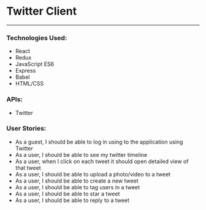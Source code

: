
# Twitter Client
---
### Technologies Used:
* React
* Redux
* JavaScript ES6
* Express
* Babel
* HTML/CSS

### APIs:
* Twitter

### User Stories:
* As a guest, I should be able to log in using to the application using Twitter
* As a user, I should be able to see my twitter timeline
* As a user, when I click on each tweet it should open detailed view of that tweet
* As a user, I should be able to upload a photo/video to a tweet
* As a user, I should be able to create a new tweet
* As a user, I should be able to tag users in a tweet
* As a user, I should be able to star a tweet
* As a user, I should be able to reply to a tweet
